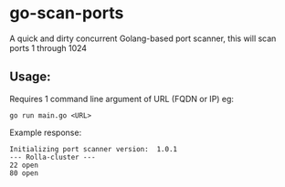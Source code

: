 # go-scan-ports
A quick and dirty concurrent Golang-based port scanner, this will scan ports 1 through 1024

## Usage:
Requires 1 command line argument of URL (FQDN or IP)
eg:
```
go run main.go <URL>
```

Example response:
```
Initializing port scanner version:  1.0.1
--- Rolla-cluster ---
22 open
80 open
```
